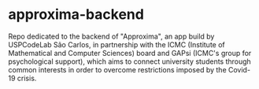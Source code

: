 # approxima-backend
Repo dedicated to the backend of "Approxima", an app build by USPCodeLab São Carlos, in partnership with the ICMC (Institute of Mathematical and Computer Sciences) board and GAPsi (ICMC's group for psychological support), which aims to connect university students through common interests in order to overcome restrictions imposed by the Covid-19 crisis.
